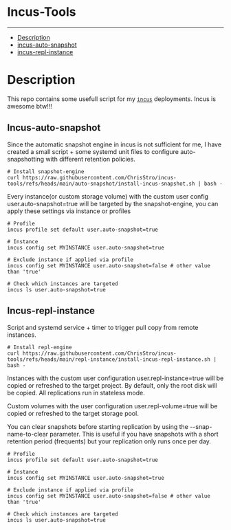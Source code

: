 # Incus-Tools
-----

* [Description](#description)
* [incus-auto-snapshot](#incus-auto-snapshot)
* [incus-repl-instance](#incus-repl-instance)

# Description

This repo contains some usefull script for my [`incus`](https://github.com/lxc/incus/) deployments. Incus is awesome btw!!!

## Incus-auto-snapshot

Since the automatic snapshot engine in incus is not sufficient for me, I have created a small script + some systemd unit files to configure auto-snapshotting with different retention policies.

```
# Install snapshot-engine
curl https://raw.githubusercontent.com/ChrisStro/incus-tools/refs/heads/main/auto-snapshot/install-incus-snapshot.sh | bash -
```

Every instance(or custom storage volume) with the custom user config user.auto-snapshot=true will be targeted by the snapshot-engine, you can apply these settings via instance or profiles

```
# Profile
incus profile set default user.auto-snapshot=true

# Instance
incus config set MYINSTANCE user.auto-snapshot=true

# Exclude instance if applied via profile
incus config set MYINSTANCE user.auto-snapshot=false # other value than 'true'

# Check which instances are targeted
incus ls user.auto-snapshot=true
```



## Incus-repl-instance

Script and systemd service + timer to trigger pull copy from remote instances.

```
# Install repl-engine
curl https://raw.githubusercontent.com/ChrisStro/incus-tools/refs/heads/main/repl-instance/install-incus-repl-instance.sh | bash -
```

Instances with the custom user configuration user.repl-instance=true will be copied or refreshed to the target project. By default, only the root disk will be copied. All replications run in stateless mode.

Custom volumes with the user configuration user.repl-volume=true will be copied or refreshed to the target storage pool.

You can clear snapshots before starting replication by using the --snap-name-to-clear parameter. This is useful if you have snapshots with a short retention period (frequents) but your replication only runs once per day.

```
# Profile
incus profile set default user.auto-snapshot=true

# Instance
incus config set MYINSTANCE user.auto-snapshot=true

# Exclude instance if applied via profile
incus config set MYINSTANCE user.auto-snapshot=false # other value than 'true'

# Check which instances are targeted
incus ls user.auto-snapshot=true
```